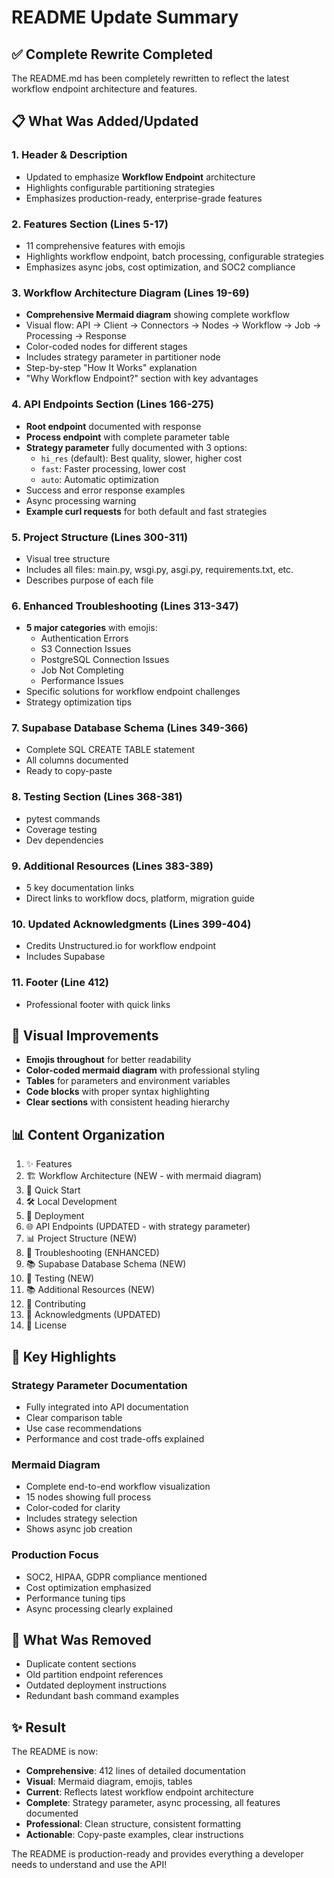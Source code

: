 # README Update Summary

## ✅ Complete Rewrite Completed

The README.md has been completely rewritten to reflect the latest workflow endpoint architecture and features.

## 📋 What Was Added/Updated

### 1. **Header & Description**
- Updated to emphasize **Workflow Endpoint** architecture
- Highlights configurable partitioning strategies
- Emphasizes production-ready, enterprise-grade features

### 2. **Features Section** (Lines 5-17)
- 11 comprehensive features with emojis
- Highlights workflow endpoint, batch processing, configurable strategies
- Emphasizes async jobs, cost optimization, and SOC2 compliance

### 3. **Workflow Architecture Diagram** (Lines 19-69)
- **Comprehensive Mermaid diagram** showing complete workflow
- Visual flow: API → Client → Connectors → Nodes → Workflow → Job → Processing → Response
- Color-coded nodes for different stages
- Includes strategy parameter in partitioner node
- Step-by-step "How It Works" explanation
- "Why Workflow Endpoint?" section with key advantages

### 4. **API Endpoints Section** (Lines 166-275)
- **Root endpoint** documented with response
- **Process endpoint** with complete parameter table
- **Strategy parameter** fully documented with 3 options:
  - `hi_res` (default): Best quality, slower, higher cost
  - `fast`: Faster processing, lower cost
  - `auto`: Automatic optimization
- Success and error response examples
- Async processing warning
- **Example curl requests** for both default and fast strategies

### 5. **Project Structure** (Lines 300-311)
- Visual tree structure
- Includes all files: main.py, wsgi.py, asgi.py, requirements.txt, etc.
- Describes purpose of each file

### 6. **Enhanced Troubleshooting** (Lines 313-347)
- **5 major categories** with emojis:
  - Authentication Errors
  - S3 Connection Issues
  - PostgreSQL Connection Issues
  - Job Not Completing
  - Performance Issues
- Specific solutions for workflow endpoint challenges
- Strategy optimization tips

### 7. **Supabase Database Schema** (Lines 349-366)
- Complete SQL CREATE TABLE statement
- All columns documented
- Ready to copy-paste

### 8. **Testing Section** (Lines 368-381)
- pytest commands
- Coverage testing
- Dev dependencies

### 9. **Additional Resources** (Lines 383-389)
- 5 key documentation links
- Direct links to workflow docs, platform, migration guide

### 10. **Updated Acknowledgments** (Lines 399-404)
- Credits Unstructured.io for workflow endpoint
- Includes Supabase

### 11. **Footer** (Line 412)
- Professional footer with quick links

## 🎨 Visual Improvements

- **Emojis throughout** for better readability
- **Color-coded mermaid diagram** with professional styling
- **Tables** for parameters and environment variables
- **Code blocks** with proper syntax highlighting
- **Clear sections** with consistent heading hierarchy

## 📊 Content Organization

1. ✨ Features
2. 🏗️ Workflow Architecture (NEW - with mermaid diagram)
3. 🚀 Quick Start
4. 🛠 Local Development
5. 🚀 Deployment
6. 🌐 API Endpoints (UPDATED - with strategy parameter)
7. 📊 Project Structure (NEW)
8. 🔧 Troubleshooting (ENHANCED)
9. 📚 Supabase Database Schema (NEW)
10. 🧪 Testing (NEW)
11. 📚 Additional Resources (NEW)
12. 🤝 Contributing
13. 🙏 Acknowledgments (UPDATED)
14. 📄 License

## 🔑 Key Highlights

### Strategy Parameter Documentation
- Fully integrated into API documentation
- Clear comparison table
- Use case recommendations
- Performance and cost trade-offs explained

### Mermaid Diagram
- Complete end-to-end workflow visualization
- 15 nodes showing full process
- Color-coded for clarity
- Includes strategy selection
- Shows async job creation

### Production Focus
- SOC2, HIPAA, GDPR compliance mentioned
- Cost optimization emphasized
- Performance tuning tips
- Async processing clearly explained

## 📝 What Was Removed

- Duplicate content sections
- Old partition endpoint references
- Outdated deployment instructions
- Redundant bash command examples

## ✨ Result

The README is now:
- **Comprehensive**: 412 lines of detailed documentation
- **Visual**: Mermaid diagram, emojis, tables
- **Current**: Reflects latest workflow endpoint architecture
- **Complete**: Strategy parameter, async processing, all features documented
- **Professional**: Clean structure, consistent formatting
- **Actionable**: Copy-paste examples, clear instructions

The README is production-ready and provides everything a developer needs to understand and use the API!
